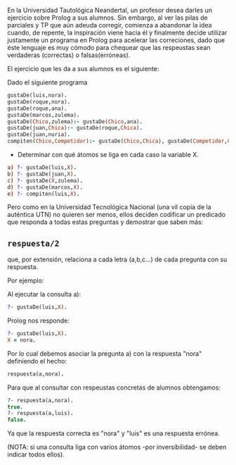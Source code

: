 En la Universidad Tautológica Neandertal, un profesor desea darles un ejercicio sobre Prolog a sus alumnos.
Sin embargo, al ver las pilas de parciales y TP que aún adeuda corregir, comienza a abandonar la idea cuando, de repente, la inspiración viene hacia él y finalmente decide utilizar justamente un programa en Prolog para acelerar las correciones, dado que éste lenguaje es muy cómodo para chequear que las respeustas sean verdaderas (correctas) o falsas(erróneas).

El ejercicio que les da a sus alumnos es el siguiente:
	
Dado el siguiente programa

```prolog
gustaDe(luis,nora).
gustaDe(roque,nora).
gustaDe(roque,ana).
gustaDe(marcos,zulema).
gustaDe(Chico,zulema):- gustaDe(Chico,ana).
gustaDe(juan,Chica):- gustaDe(roque,Chica).
gustaDe(juan,nuria).
compiten(Chico,Competidor):- gustaDe(Chico,Chica), gustaDe(Competidor,Chica), Chico\=Competidor.
```

* Determinar con qué átomos se liga en cada caso la variable X.

```prolog
a) ?- gustaDe(luis,X).
b) ?- gustaDe(juan,X).
c) ?- gustaDe(X,zulema).
d) ?- gustaDe(marcos,X).
e) ?- compiten(luis,X).
```

Pero como en la Universidad Tecnológica Nacional (una vil copia de la auténtica UTN) no quieren ser menos, ellos deciden codificar un predicado que responda a todas estas preguntas y demostrar que saben más:

## `respuesta/2`

que, por extensión, relaciona a cada letra (a,b,c...) de cada pregunta con su respuesta. 

Por ejemplo:

Al ejecutar la consulta a):

```prolog
?- gustaDe(luis,X).
```
Prolog nos responde:

```prolog
?- gustaDe(luis,X).
X = nora.
```
Por lo cual debemos asociar la pregunta a) con la respuesta "nora" definiendo el hecho:

```prolog
respuesta(a,nora).
```
Para que al consultar con respeustas concretas de alumnos obtengamos:

```prolog
?- respuesta(a,nora).
true.
?- respuesta(a,luis).
false.
```
Ya que la respuesta correcta es "nora" y "luis" es una respuesta errónea.

(NOTA: si una consulta liga con varios átomos -por inversibilidad- se deben indicar todos ellos).


